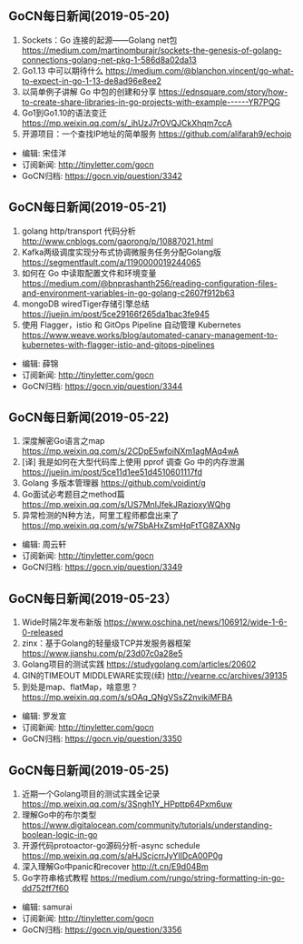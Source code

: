 ## GoCN每日新闻(2019-05-20)

1. Sockets：Go 连接的起源——Golang net包 https://medium.com/martinomburajr/sockets-the-genesis-of-golang-connections-golang-net-pkg-1-586d8a02da13
2. Go1.13 中可以期待什么 https://medium.com/@blanchon.vincent/go-what-to-expect-in-go-1-13-de8ad96e8ee2
3. 以简单例子讲解 Go 中包的创建和分享 https://ednsquare.com/story/how-to-create-share-libraries-in-go-projects-with-example------YR7PQG
4. Go1到Go1.10的语法变迁 https://mp.weixin.qq.com/s/_ihUzJ7rOVQJCkXhqm7ccA
5. 开源项目：一个查找IP地址的简单服务 https://github.com/alifarah9/echoip

* 编辑: 宋佳洋
* 订阅新闻: http://tinyletter.com/gocn
* GoCN归档: https://gocn.vip/question/3342

## GoCN每日新闻(2019-05-21)

1. golang http/transport 代码分析 http://www.cnblogs.com/gaorong/p/10887021.html
2. Kafka两级调度实现分布式协调微服务任务分配Golang版 https://segmentfault.com/a/1190000019244065
3. 如何在 Go 中读取配置文件和环境变量 https://medium.com/@bnprashanth256/reading-configuration-files-and-environment-variables-in-go-golang-c2607f912b63
4. mongoDB wiredTiger存储引擎总结 https://juejin.im/post/5ce29166f265da1bac3fe945
5. 使用 Flagger，istio 和 GitOps Pipeline 自动管理 Kubernetes  https://www.weave.works/blog/automated-canary-management-to-kubernetes-with-flagger-istio-and-gitops-pipelines

* 编辑: 薛锦
* 订阅新闻: http://tinyletter.com/gocn
* GoCN归档: https://gocn.vip/question/3344

## GoCN每日新闻(2019-05-22)

1. 深度解密Go语言之map https://mp.weixin.qq.com/s/2CDpE5wfoiNXm1agMAq4wA
2. [译] 我是如何在大型代码库上使用 pprof 调查 Go 中的内存泄漏 https://juejin.im/post/5ce11d1ee51d4510601117fd
3. Golang 多版本管理器 https://github.com/voidint/g
4. Go面试必考题目之method篇 https://mp.weixin.qq.com/s/US7MnIJfekJRazioxyWQhg
5. 异常检测的N种方法，阿里工程师都盘出来了 https://mp.weixin.qq.com/s/w7SbAHxZsmHqFtTG8ZAXNg

* 编辑: 周云轩
* 订阅新闻: http://tinyletter.com/gocn
* GoCN归档: https://gocn.vip/question/3349


## GoCN每日新闻(2019-05-23）

1. Wide时隔2年发布新版 https://www.oschina.net/news/106912/wide-1-6-0-released
2. zinx：基于Golang的轻量级TCP并发服务器框架 https://www.jianshu.com/p/23d07c0a28e5
3. Golang项目的测试实践 https://studygolang.com/articles/20602
4. GIN的TIMEOUT MIDDLEWARE实现(续) http://vearne.cc/archives/39135
5. 到处是map、flatMap，啥意思？ https://mp.weixin.qq.com/s/sOAq_QNgVSsZ2nvikiMFBA

* 编辑: 罗发宣
* 订阅新闻: http://tinyletter.com/gocn
* GoCN归档: https://gocn.vip/question/3350

## GoCN每日新闻(2019-05-25)

1. 近期一个Golang项目的测试实践全记录 https://mp.weixin.qq.com/s/3Sngh1Y_HPpttp64Pxm6uw
2. 理解Go中的布尔类型 https://www.digitalocean.com/community/tutorials/understanding-boolean-logic-in-go
3. 开源代码protoactor-go源码分析-async schedule https://mp.weixin.qq.com/s/aHJScjcrrJyYlIDcA00P0g
4. 深入理解Go中panic和recover http://t.cn/E9d04Bm
5. Go字符串格式教程 https://medium.com/rungo/string-formatting-in-go-dd752ff7f60

* 编辑: samurai
* 订阅新闻: http://tinyletter.com/gocn
* GoCN归档: https://gocn.vip/question/3356
